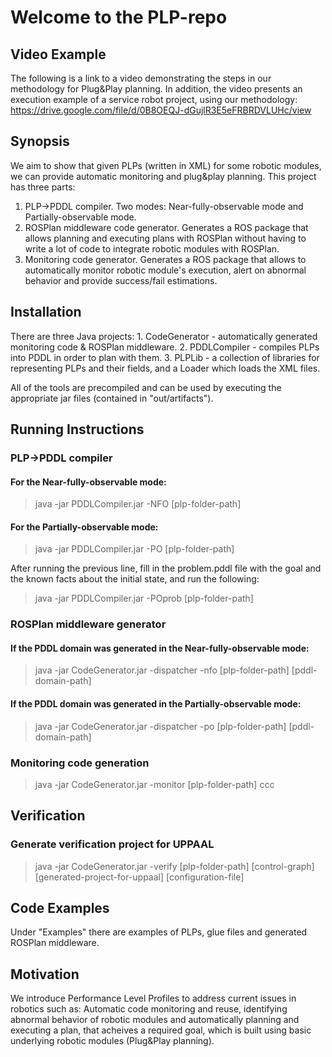 # Welcome to the PLP-repo

## Video Example
The following is a link to a video demonstrating the steps in our methodology for Plug&Play planning. In addition, the video presents an execution example of a service robot project, using our methodology:
https://drive.google.com/file/d/0B8OEQJ-dGujlR3E5eFRBRDVLUHc/view

## Synopsis
We aim to show that given PLPs (written in XML) for some robotic modules, we can provide automatic monitoring and plug&play planning.
This project has three parts:
1. PLP->PDDL compiler. Two modes: Near-fully-observable mode and Partially-observable mode.
2. ROSPlan middleware code generator. Generates a ROS package that allows planning and executing plans with ROSPlan without having to write a lot of code to integrate robotic modules with ROSPlan.
3. Monitoring code generator. Generates a ROS package that allows to automatically monitor robotic module's execution, alert on abnormal behavior and provide success/fail estimations.

## Installation

There are three Java projects: 1. CodeGenerator - automatically generated monitoring code & ROSPlan middleware. 2. PDDLCompiler - compiles PLPs into PDDL in order to plan with them. 3. PLPLib - a collection of libraries for representing PLPs and their fields, and a Loader which loads the XML files.

All of the tools are precompiled and can be used by executing the appropriate jar files (contained in "out/artifacts").

## Running Instructions

### PLP->PDDL compiler 

#### For the Near-fully-observable mode:
> java -jar PDDLCompiler.jar -NFO [plp-folder-path]

#### For the Partially-observable mode:
> java -jar PDDLCompiler.jar -PO [plp-folder-path]

After running the previous line, fill in the problem.pddl file with the goal and the known facts about the initial state, and run the following:

> java -jar PDDLCompiler.jar -POprob [plp-folder-path]

### ROSPlan middleware generator

#### If the PDDL domain was generated in the Near-fully-observable mode:
> java -jar CodeGenerator.jar -dispatcher -nfo [plp-folder-path] [pddl-domain-path]

#### If the PDDL domain was generated in the Partially-observable mode:
> java -jar CodeGenerator.jar -dispatcher -po [plp-folder-path] [pddl-domain-path]

### Monitoring code generation

> java -jar CodeGenerator.jar -monitor [plp-folder-path]
ccc

## Verification

### Generate verification project for UPPAAL

> java -jar CodeGenerator.jar -verify [plp-folder-path] [control-graph] [generated-project-for-uppaal] [configuration-file]

## Code Examples

Under "Examples" there are examples of PLPs, glue files and generated ROSPlan middleware.

## Motivation

We introduce Performance Level Profiles to address current issues in robotics such as: Automatic code monitoring and reuse, identifying abnormal behavior of robotic modules and  automatically planning and executing a plan, that acheives a required goal, which is built using basic underlying robotic modules (Plug&Play planning).

